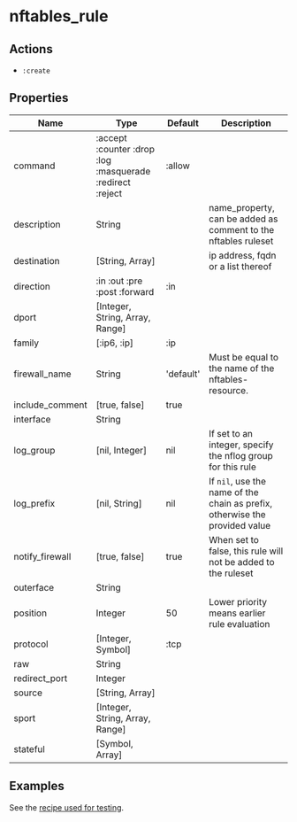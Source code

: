 # nftables_rule

## Actions

- `:create`

## Properties

| Name            | Type                                                      | Default   | Description                                                                 |
| --------------- | --------------------------------------------------------- | --------- | --------------------------------------------------------------------------- |
| command         | :accept :counter :drop :log :masquerade :redirect :reject | :allow    |                                                                             |
| description     | String                                                    |           | name_property, can be added as comment to the nftables ruleset              |
| destination     | [String, Array]                                           |           | ip address, fqdn or a list thereof                                          |
| direction       | :in :out :pre :post :forward                              | :in       |                                                                             |
| dport           | [Integer, String, Array, Range]                           |           |                                                                             |
| family          | [:ip6, :ip]                                               | :ip       |                                                                             |
| firewall_name   | String                                                    | 'default' | Must be equal to the name of the nftables-resource.                         |
| include_comment | [true, false]                                             | true      |                                                                             |
| interface       | String                                                    |           |                                                                             |
| log_group       | [nil, Integer]                                            | nil       | If set to an integer, specify the nflog group for this rule                 |
| log_prefix      | [nil, String]                                             | nil       | If `nil`, use the name of the chain as prefix, otherwise the provided value |
| notify_firewall | [true, false]                                             | true      | When set to false, this rule will not be added to the ruleset               |
| outerface       | String                                                    |           |                                                                             |
| position        | Integer                                                   | 50        | Lower priority means earlier rule evaluation                                |
| protocol        | [Integer, Symbol]                                         | :tcp      |                                                                             |
| raw             | String                                                    |           |                                                                             |
| redirect_port   | Integer                                                   |           |                                                                             |
| source          | [String, Array]                                           |           |                                                                             |
| sport           | [Integer, String, Array, Range]                           |           |                                                                             |
| stateful        | [Symbol, Array]                                           |           |                                                                             |

## Examples

See the [recipe used for testing](../test/fixtures/cookbooks/nftables-test/recipes/default.rb).
